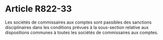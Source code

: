 # Article R822-33

Les sociétés de commissaires aux comptes sont passibles des sanctions disciplinaires dans les conditions prévues à la sous-section relative aux dispositions communes à toutes les sociétés de commissaires aux comptes.